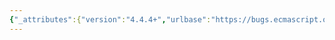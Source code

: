 ```yaml
---
{"_attributes":{"version":"4.4.4+","urlbase":"https://bugs.ecmascript.org/","maintainer":"dherman@mozilla.com"},"bug":{"bug_id":1053,"creation_ts":"2012-11-25 23:23:00 -0800","short_desc":"15.3.4.5: \"BoundFuctionCreate\"","delta_ts":"2012-12-21 18:08:37 -0800","product":"Draft for 6th Edition","component":"editorial issue","version":"Rev 12: November 22, 2012 Draft","rep_platform":"All","op_sys":"All","bug_status":"RESOLVED","resolution":"FIXED","priority":"Normal","bug_severity":"normal","everconfirmed":true,"reporter":{"uid":"jmdyck","name":"Michael Dyck"},"assigned_to":{"uid":"allen","name":"Allen Wirfs-Brock"},"long_desc":[{"commentid":2807,"comment_count":0,"who":{"uid":"jmdyck","name":"Michael Dyck"},"bug_when":"2012-11-25 23:23:30 -0800","thetext":"In 15.3.4.5 \"Function.prototype.bind (thisArg [, arg1 [, arg2, …]])\",\nstep 4 says:\n    Let F be the result of the abstract operation BoundFuctionCreate\n    with arguments Target, thisArg, and A.\n\nChange \"BoundFuctionCreate\" to \"BoundFunctionCreate\" (insert 'n')."},{"commentid":2815,"comment_count":1,"who":{"uid":"allen","name":"Allen Wirfs-Brock"},"bug_when":"2012-11-26 09:25:32 -0800","thetext":"corrented in rev 13 editor's draft"}]}}
---
```

